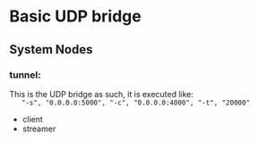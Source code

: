 # Basic UDP bridge

## System Nodes
### tunnel:
This is the UDP bridge as such, it is executed like:  
```   "-s", "0.0.0.0:5000", "-c", "0.0.0.0:4000", "-t", "20000"```   
* client
* streamer
